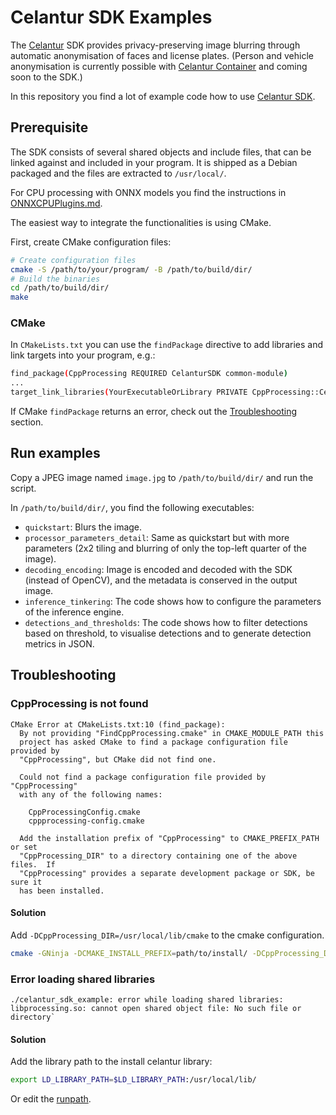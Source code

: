 Celantur SDK Examples
=====================

The [Celantur](https://www.celantur.com) SDK provides privacy-preserving image blurring through
automatic anonymisation of faces and license plates. 
(Person and vehicle anonymisation is currently possible with [Celantur Container](https://www.celantur.com/container/) and coming soon to the SDK.)

In this repository you find a lot of example code how to use [Celantur SDK](https://doc.celantur.com/sdk/getting-started).


## Prerequisite

The SDK consists of several shared objects and include files, 
that can be linked against and included in your program.
It is shipped as a Debian packaged and the files are extracted to `/usr/local/`. 

For CPU processing with ONNX models you find the instructions in [ONNXCPUPlugins.md](./ONNXCPUPlugin.md).

The easiest way to integrate the functionalities is using CMake. 

First, create CMake configuration files:

```bash
# Create configuration files
cmake -S /path/to/your/program/ -B /path/to/build/dir/ 
# Build the binaries
cd /path/to/build/dir/
make
```

### CMake

In `CMakeLists.txt` you can use the `findPackage` directive to add libraries and link targets 
into your program, e.g.:

```bash
find_package(CppProcessing REQUIRED CelanturSDK common-module) 
...
target_link_libraries(YourExecutableOrLibrary PRIVATE CppProcessing::CelanturSDK CppProcessing::common-module)
```

If CMake `findPackage` returns an error, check out the [Troubleshooting](#troubleshooting) section.


## Run examples

Copy a JPEG image named `image.jpg` to `/path/to/build/dir/` and run the script.

In `/path/to/build/dir/`, you find the following executables:
- `quickstart`: Blurs the image.
- `processor_parameters_detail`: Same as quickstart but with more parameters 
  (2x2 tiling and blurring of only the top-left quarter of the image).
- `decoding_encoding`: Image is encoded and decoded with the SDK (instead of OpenCV),
  and the metadata is conserved in the output image.
- `inference_tinkering`: The code shows how to configure the parameters of the inference engine.
- `detections_and_thresholds`: The code shows how to filter detections based on threshold,
  to visualise detections and to generate detection metrics in JSON.


## Troubleshooting

### CppProcessing is not found

```
CMake Error at CMakeLists.txt:10 (find_package):
  By not providing "FindCppProcessing.cmake" in CMAKE_MODULE_PATH this
  project has asked CMake to find a package configuration file provided by
  "CppProcessing", but CMake did not find one.

  Could not find a package configuration file provided by "CppProcessing"
  with any of the following names:

    CppProcessingConfig.cmake
    cppprocessing-config.cmake

  Add the installation prefix of "CppProcessing" to CMAKE_PREFIX_PATH or set
  "CppProcessing_DIR" to a directory containing one of the above files.  If
  "CppProcessing" provides a separate development package or SDK, be sure it
  has been installed.

```

#### Solution

Add `-DCppProcessing_DIR=/usr/local/lib/cmake` to the cmake configuration.

```bash
cmake -GNinja -DCMAKE_INSTALL_PREFIX=path/to/install/ -DCppProcessing_DIR=/usr/local/lib/cmake ..
```

### Error loading shared libraries

```
./celantur_sdk_example: error while loading shared libraries: libprocessing.so: cannot open shared object file: No such file or directory`
```

#### Solution

Add the library path to the install celantur library:

```bash
export LD_LIBRARY_PATH=$LD_LIBRARY_PATH:/usr/local/lib/
```

Or edit the [runpath](https://blogs.oracle.com/solaris/post/changing-elf-runpaths-code-included).




